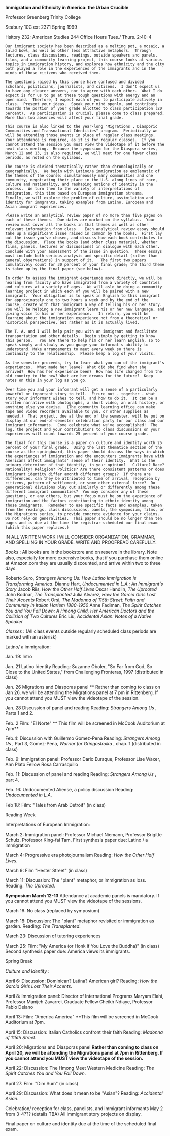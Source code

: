 **Immigration and Ethnicity in America: the Urban Crucible**

Professor Greenberg
Trinity College

Seabury 10C ext 2371
Spring 1999

Hsitory 232: American Studies 244
Office Hours Tues./ Thurs. 2:40-4



    Our immigrant society has been described as a melting pot, a mosaic, a salad bowl, as well as other less attractive metaphors.  Through lectures, class discussions, readings, outside speakers and panels, films, and a community learning project, this course looks at various topics in immigration history, and explores how ethnicity and the city both played a role in the experiences of the immigrants and in the minds of those citizens who received them.

    The questions raised by this course have confused and divided scholars, politicians, journalists, and citizens.  I don't expect us to have any clearer answers, nor to agree with each other.  What I do expect is for us to go at these tough questions with energy and an open mind.  Therfore, I expect each of you to participate actively in class.  Present your ideas.  Speak your mind openly, and contribute towards the portion of your grade allotted to class participation (20 percent).  As participation is crucial, please come to class prepared.  More than two absences will affect your final grade.

    This course is also linked to the year-long "Migrations , Diasporic Communities and Transnational Identities" program.  Periodically we will be attending those events in place of regular class meetings.  Your attendance is required, as it is for regular classes.  If you cannot attend the session you must view the videotape of it before the next class meeting.  Because the symposium for the Diaspora series, March 12 and 13, is also required, we will meet for one fewer class periods, as noted on the syllabus.

    The course is divided thematically rather than chronologically or geographically.  We begin with Latino/a immigration as emblematic of the themes of the course: simultaneously many communities and one community, negotiating their place in the U.S. along lines of race, culture and nationality, and reshaping notions of identity in the process.  We turn then to the variety of interpretations of immigration, this time based on European immigration streams.  Finally, we will explore the problem of culture, assimilation and identity for immgrants, taking examples from Latino, European and Asian immgrant experiences.

    Please write an analytical review paper of no more than five pages on each of these themes.  Due dates are marked on the syllabus.  Your review must cover all the books in that themes as well as other relevant information from class.   Each analytical review essay should take up a significant issue raised in common by the books.  First lay out the issue you've chosen, and discuss how each book contributes to the discussion.  Place the books (and other class material, whether films, panels, lectures or discussions) in dialogue with each other.  Conclude with your assessment of the issue in question.  These essays must include both serious analysis and specific detail (rather than general observations) in support of it.   The first two papers cumulatively count for 30 percent of your final grade; the third theme is taken up by the final paper (see below).

    In order to assess the immigrant experience more directly, we will be hearing from faculty who have immigrated from a variety of countries and cultures at a variety of ages.  We will aslo be doing a community learning project in which each of you will be paired with a new immigrant.  Your obligation is to speak in English to this immigrant for approximately one to two hours a week and by the end of the course, create with that immigrant a way of telling his or her story.  You will be helping a new immigrant learn his or her new language, and giving voice to his or her experience.   In return, you will be learning about the immigration experience not from a theoretical or historical perspective, but rather as it is actually lived. 

    The T. A. and I will help pair you with an immigrant and facilitate transportation and other details.  Begin simply by getting to know this person.   You are there to help him or her learn English, so to speak simply and slowly as you guage your informat's ability to understand. Make arrangements to meet every week so there is continuity to the relationship.  Please keep a log of your visits.

    As the semester proceeds, try to learn what you can of the immigrant's experiences.  What made her leave?  What did she find when she arrived?  How has her experience been?  How has life changed from the old country to the new? What are her dreams for the future?  Keep notes on this in your log as you go.

    Over time you and your infomrant will get a sense of a particularly powerful or important story to tell.  Firure out - together - what story your informant wishes to tell, and how to do it.  It can be a written narrative with photographs, a short video, an oral history, or anything else you devise.  (The community learning office can make tape and video recorders available to you, or other supplies as needed.)  That project, due at the end of the semester, will be put on display at our end-of-semester celebration party for our class and our immigrant informants.  Come celebrate what we've accomplished!  The log, the project and your contributions to class discussions on your experiences will count towards 25 percent of your course grade.

    The final for this course is a paper on culture and identity worth 25 percent of your final grade.  Using the last thematice section of the course as the springboard, this paper should discuss the ways in which the experiences of immigration and the encounters immigrants have with Americans affect immigrants' sense of their identity.  What is the primary determiner of that identity, in your opinion?   Culture? Race? Nationality? Religion? Politics? Are there consistent patterns or does immigrant identity differ amonth different groups?  If there are differences, can they be attributed to time of arrival, reception by citizens, pattern of settlement, or some other external force?  Do generational divisions play out similarly or differently among these different immigrant communities?  You may consider any of these questions, or any others, but your focus must be on the experience of immigration and the factors contributing to ethnic identity among those immigrants.  Remember to use specific facts and examples, taken from the readings, class discussions, panels, the symposium, films, or the Migrations series, to provide concrete evidence for your claims.   Do not rely on generalities.  Thsi paper should be no longer than ten pages and is due at the time the registrar scheduled our final exam (which this paper replaces.)

IN ALL WRITTEN WORK I WILL CONSIDER ORGANIZATION, GRAMMAR, AND SPELLING IN
YOUR GRADE.   WRITE AND PROOFREAD CAREFULLY.

_Books_ :  All books are in the bookstore and on reserve in the library.
Note also, especially for more expensive books, that if you purchase them
online at Amazon.com they are usually discounted, and arrive within two to
three days.

Roberto Suro, _Strangers Among Us: How Latino Immigration is Transforming
America_.                                            Dianne Hart,
_Undocumented in L.A.: An Immigrant's Story_
Jacob Riis, _How the Other Half Lives_
Oscar Handlin, _The Uprooted_
John Bodnar, _The Transplanted_
Julia Alvarez, _How the Garcia Girls Lost Their Accents_
Robert Orsi, _The Madonna of 115th Street:   Faith and Community in Italian
Harlem 1880-1950_                                       Anne Fadiman, _The
Spirit Catches You and You Fall Down:   A Hmong Child, Her American Doctors
and the Collision of Two Cultures_
Eric Liu, _Accidental Asian: Notes of a Native Speaker_

_Classes_ :  (All class events outside regularly scheduled class periods are
marked with an asterisk)

Latino/ a immigration:

Jan. 19: Intro

Jan. 21 Latino Identity  Reading: Suzanne Oboler, "So Far from God, So Close
to the United States," from Challenging Fronteras, 1997 (distributed in class)

Jan. 26 Migrations and Diasporas panel ** Rather than coming to class on Jan
26, we will be attending the Migrations panel at 7 pm in Rittenberg.  If you
cannot attend you MUST view the videotape of the session.

Jan. 28 Discussion of panel and reading  Reading: _Strangers Among Us_ , Parts
1 and 2.

Feb. 2 Film: "El Norte" ** This film will be screened in McCook Auditorium at
7pm**

Feb.4:  Discussion with Guillermo Gomez-Pena  Reading: _Strangers Among Us_ ,
Part 3, Gomez-Pena, _Warrior for Gringostroika_ , chap. 1 (distributed in
class)

Feb. 9:  Immigration panel:  Professor Dario Euraque, Professor Lise Waxer,
Ann Plato Fellow Rosa Carrasquillo

Feb. 11: Discussion of panel and reading  Reading:  _Strangers Among Us_ ,
part 4.

Feb. 16: Undocumented Aliense, a policy discussion  Reading: _Undocumented in
L.A_.

Feb 18: Film: "Tales from Arab Detroit" (in class)

Reading Week

Interpretations of European Immigration:

March 2: Immigration panel: Professor Michael Niemann, Professor Brigitte
Schulz, Professor King-fai Tam, First synthesis paper due: Latino / a
immigration

March 4: Progressive era photojournalism Reading: _How the Other Half Lives_.

March 9: Film "Hester Street" (in class)

March 11: Discussion: The "plant" metaphor, or immigration as loss.   Reading:
_The Uprooted_.

**Symposium March 12-13** Attendance at academic panels is mandatory.  If you
cannot attend you MUST view the videotape of the sessions.

March 16: No class (replaced by symposium)

March 18: Discussion: The "plant" metaphor revisited or immigration as garden.
Reading: _The Transplanted_.

March 23: Discussion of tutoring experiences

March 25: Film: "My America (or Honk if You Love the Buddha)" (in class)
Second synthesis paper due: America views its immigrants.

Spring Break

_Culture and Identity_ :

April 6: Discussion: Dominican? Latina? American girl?  Reading: _How the
Garcia Girls Lost Their Accents_.

April 8: Immigration panel: Director of International Programs Maryam Elahi,
Professor Manijeh Zavarrei, Graduate Fellow Cheikh Ndiaye, Professor Pablo
Delano

April 13: Film: "America America" **This film will be screened in McCook
Auditorium at 7pm.

April 15: Discussion: Italian Catholics confront their faith Reading: _Madonna
of 115th Street_.

April 20: Migrations and Diasporas panel **Rather than coming to class on
April 20, we will be attending the Migrations panel at 7pm in Rittenberg.  If
you cannot attend you MUST view the videotape of the session.**

April 22: Discussion: The Hmong Meet Western Medicine Reading: _The Spirit
Catches You and You Fall Down_.

April 27: Film: "Dim Sum" (in class)

April 29: Discussion: What does it mean to be "Asian"? Reading: _Accidental
Asian_.

Celebration/ reception for class, panelists, and immigrant informants May 2
from 3-4??? (details TBA) All immigrant story projects on display.

Final paper on culture and identity due at the time of the scheduled final
exam.


